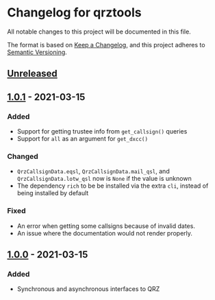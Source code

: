 # Changelog for qrztools
All notable changes to this project will be documented in this file.

The format is based on [Keep a Changelog](https://keepachangelog.com/en/1.0.0/),
and this project adheres to [Semantic Versioning](https://semver.org/spec/v2.0.0.html).


## [Unreleased]


## [1.0.1] - 2021-03-15
### Added
- Support for getting trustee info from `get_callsign()` queries
- Support for `all` as an argument for `get_dxcc()`
### Changed
- `QrzCallsignData.eqsl`, `QrzCallsignData.mail_qsl`, and `QrzCallsignData.lotw_qsl` now is `None` if the value is unknown
- The dependency `rich` to be be installed via the extra `cli`, instead of being installed by default
### Fixed
- An error when getting some callsigns because of invalid dates.
- An issue where the documentation would not render properly.


## [1.0.0] - 2021-03-15
### Added
- Synchronous and asynchronous interfaces to QRZ


[Unreleased]: https://github.com/miaowware/qrztools/compare/1.0.1...HEAD
[1.0.1]: https://github.com/miaowware/qrztools/releases/tag/1.0.1
[1.0.0]: https://github.com/miaowware/qrztools/releases/tag/1.0.0